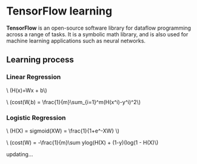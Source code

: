 # TensorFlow learning


**TensorFlow** is an open-source software library for dataflow programming across a range of tasks. It is a symbolic math library, and is also used for machine learning applications such as neural networks.

## Learning process


### **Linear Regression**


\\ (H(x)=Wx + b\\)

\\ (cost(W,b) = \frac{1}{m}\sum_{i=1}^m(H(x^i)-y^i)^2\\)


### **Logistic Regression**


\\ (H(X) = sigmoid(XW) = \frac{1}{1+e^-XW} \\)

\\ (cost(W) = -\frac{1}{m}\sum ylog(H(X) + (1-y)(log(1 - H(X)\\)

updating...
